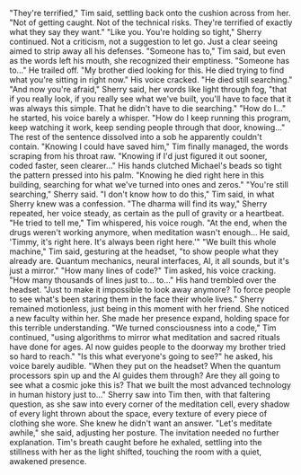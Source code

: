 "They're terrified," Tim said, settling back onto the cushion across from her. "Not of getting caught. Not of the technical risks. They're terrified of exactly what they say they want."
"Like you. You're holding so tight," Sherry continued. Not a criticism, not a suggestion to let go. Just a clear seeing aimed to strip away all his defenses.
"Someone has to," Tim said, but even as the words left his mouth, she recognized their emptiness. "Someone has to…" He trailed off. "My brother died looking for this. He died trying to find what you're sitting in right now." His voice cracked. "He died still searching."
"And now you're afraid," Sherry said, her words like light through fog, "that if you really look, if you really see what we've built, you'll have to face that it was always this simple. That he didn't have to die searching."
"How do I…" he started, his voice barely a whisper. "How do I keep running this program, keep watching it work, keep sending people through that door, knowing…" The rest of the sentence dissolved into a sob he apparently couldn't contain.
"Knowing I could have saved him," Tim finally managed, the words scraping from his throat raw. "Knowing if I'd just figured it out sooner, coded faster, seen clearer…" His hands clutched Michael's beads so tight the pattern pressed into his palm. "Knowing he died right here in this building, searching for what we've turned into ones and zeros."
"You're still searching," Sherry said.
"I don't know how to do this," Tim said, in what Sherry knew was a confession.
"The dharma will find its way," Sherry repeated, her voice steady, as certain as the pull of gravity or a heartbeat.
"He tried to tell me," Tim whispered, his voice rough. "At the end, when the drugs weren't working anymore, when meditation wasn't enough… He said, 'Timmy, it's right here. It's always been right here.'"
"We built this whole machine," Tim said, gesturing at the headset, "to show people what they already are. Quantum mechanics, neural interfaces, AI, it all sounds, but it's just a mirror."
"How many lines of code?" Tim asked, his voice cracking. "How many thousands of lines just to… to…" His hand trembled over the headset. "Just to make it impossible to look away anymore? To force people to see what's been staring them in the face their whole lives."
Sherry remained motionless, just being in this moment with her friend. She noticed a new faculty within her. She made her presence expand, holding space for this terrible understanding.
"We turned consciousness into a code," Tim continued, "using algorithms to mirror what meditation and sacred rituals have done for ages. AI now guides people to the doorway my brother tried so hard to reach."
"Is this what everyone's going to see?" he asked, his voice barely audible. "When they put on the headset? When the quantum processors spin up and the AI guides them through? Are they all going to see what a cosmic joke this is? That we built the most advanced technology in human history just to…"
Sherry saw into Tim then, with that faltering question, as she saw into every corner of the meditation cell, every shadow of every light thrown about the space, every texture of every piece of clothing she wore. She knew he didn't want an answer.
"Let's meditate awhile," she said, adjusting her posture. The invitation needed no further explanation. Tim's breath caught before he exhaled, settling into the stillness with her as the light shifted, touching the room with a quiet, awakened presence.
